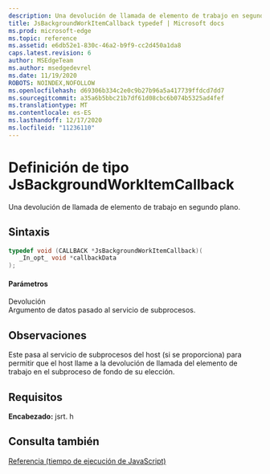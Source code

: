 ```yaml
---
description: Una devolución de llamada de elemento de trabajo en segundo plano.
title: JsBackgroundWorkItemCallback typedef | Microsoft docs
ms.prod: microsoft-edge
ms.topic: reference
ms.assetid: e6db52e1-830c-46a2-b9f9-cc2d450a1da8
caps.latest.revision: 6
author: MSEdgeTeam
ms.author: msedgedevrel
ms.date: 11/19/2020
ROBOTS: NOINDEX,NOFOLLOW
ms.openlocfilehash: d69306b334c2e0c9b27b96a5a417739ffdcd7dd7
ms.sourcegitcommit: a35a6b5bbc21b7df61d08cbc6b074b5325ad4fef
ms.translationtype: MT
ms.contentlocale: es-ES
ms.lasthandoff: 12/17/2020
ms.locfileid: "11236110"
---
```

# Definición de tipo JsBackgroundWorkItemCallback

Una devolución de llamada de elemento de trabajo en segundo plano.  
  
## Sintaxis  
  
```cpp  
typedef void (CALLBACK *JsBackgroundWorkItemCallback)(  
   _In_opt_ void *callbackData  
);  
```  
  
#### Parámetros  
 Devolución  
 Argumento de datos pasado al servicio de subprocesos.  
  
## Observaciones  
 Este pasa al servicio de subprocesos del host (si se proporciona) para permitir que el host llame a la devolución de llamada del elemento de trabajo en el subproceso de fondo de su elección.  
  
## Requisitos  
 **Encabezado:** jsrt. h  
  
## Consulta también  
 [Referencia (tiempo de ejecución de JavaScript)](../chakra-hosting/reference-javascript-runtime.md)
